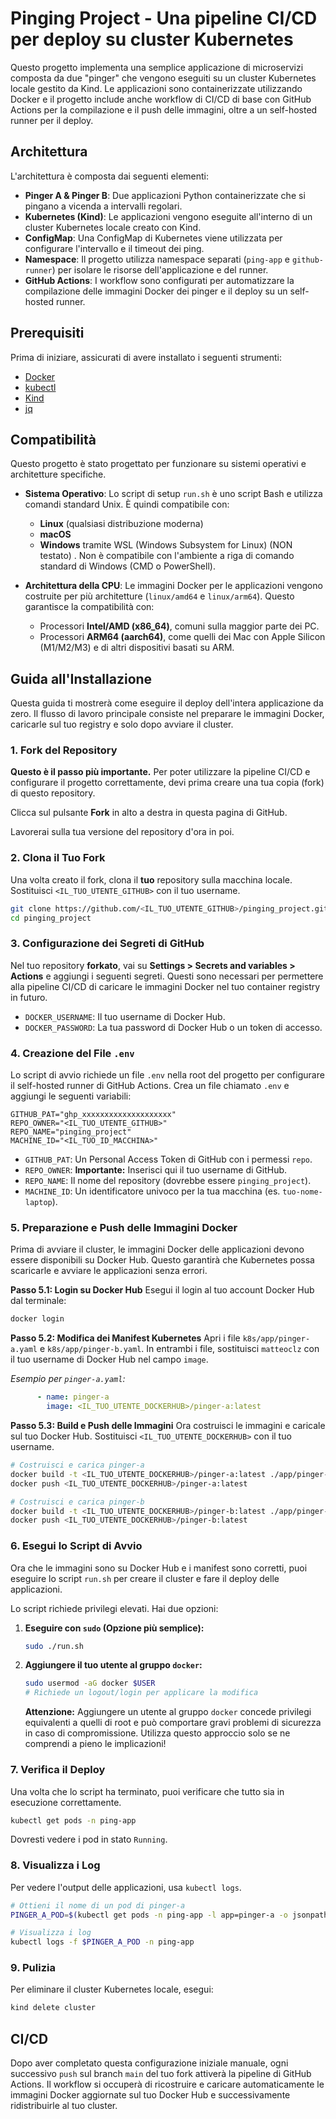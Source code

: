 # Pinging Project - Una pipeline CI/CD per deploy su cluster Kubernetes

Questo progetto implementa una semplice applicazione di microservizi composta da due "pinger" che vengono eseguiti su un cluster Kubernetes locale gestito da Kind. Le applicazioni sono containerizzate utilizzando Docker e il progetto include anche workflow di CI/CD di base con GitHub Actions per la compilazione e il push delle immagini, oltre a un self-hosted runner per il deploy.

## Architettura

L'architettura è composta dai seguenti elementi:

- **Pinger A & Pinger B**: Due applicazioni Python containerizzate che si pingano a vicenda a intervalli regolari.
- **Kubernetes (Kind)**: Le applicazioni vengono eseguite all'interno di un cluster Kubernetes locale creato con Kind.
- **ConfigMap**: Una ConfigMap di Kubernetes viene utilizzata per configurare l'intervallo e il timeout dei ping.
- **Namespace**: Il progetto utilizza namespace separati (`ping-app` e `github-runner`) per isolare le risorse dell'applicazione e del runner.
- **GitHub Actions**: I workflow sono configurati per automatizzare la compilazione delle immagini Docker dei pinger e il deploy su un self-hosted runner.

## Prerequisiti

Prima di iniziare, assicurati di avere installato i seguenti strumenti:

- [Docker](https://docs.docker.com/get-docker/)
- [kubectl](https://kubernetes.io/docs/tasks/tools/install-kubectl/)
- [Kind](https://kind.sigs.k8s.io/docs/user/quick-start/#installation)
- [jq](https://stedolan.github.io/jq/download/)

## Compatibilità

Questo progetto è stato progettato per funzionare su sistemi operativi e architetture specifiche.

- **Sistema Operativo**: Lo script di setup `run.sh` è uno script Bash e utilizza comandi standard Unix. È quindi compatibile con:
    - **Linux** (qualsiasi distribuzione moderna)
    - **macOS**
    - **Windows** tramite WSL (Windows Subsystem for Linux) (NON testato) . Non è compatibile con l'ambiente a riga di comando standard di Windows (CMD o PowerShell).

- **Architettura della CPU**: Le immagini Docker per le applicazioni vengono costruite per più architetture (`linux/amd64` e `linux/arm64`). Questo garantisce la compatibilità con:
    - Processori **Intel/AMD (x86_64)**, comuni sulla maggior parte dei PC.
    - Processori **ARM64 (aarch64)**, come quelli dei Mac con Apple Silicon (M1/M2/M3) e di altri dispositivi basati su ARM.

## Guida all'Installazione

Questa guida ti mostrerà come eseguire il deploy dell'intera applicazione da zero. Il flusso di lavoro principale consiste nel preparare le immagini Docker, caricarle sul tuo registry e solo dopo avviare il cluster.

### 1. Fork del Repository

**Questo è il passo più importante.** Per poter utilizzare la pipeline CI/CD e configurare il progetto correttamente, devi prima creare una tua copia (fork) di questo repository.

Clicca sul pulsante **Fork** in alto a destra in questa pagina di GitHub.

Lavorerai sulla tua versione del repository d'ora in poi.

### 2. Clona il Tuo Fork

Una volta creato il fork, clona il **tuo** repository sulla macchina locale. Sostituisci `<IL_TUO_UTENTE_GITHUB>` con il tuo username.

```bash
git clone https://github.com/<IL_TUO_UTENTE_GITHUB>/pinging_project.git
cd pinging_project
```

### 3. Configurazione dei Segreti di GitHub

Nel tuo repository **forkato**, vai su **Settings > Secrets and variables > Actions** e aggiungi i seguenti segreti. Questi sono necessari per permettere alla pipeline CI/CD di caricare le immagini Docker nel tuo container registry in futuro.

- `DOCKER_USERNAME`: Il tuo username di Docker Hub.
- `DOCKER_PASSWORD`: La tua password di Docker Hub o un token di accesso.

### 4. Creazione del File `.env`

Lo script di avvio richiede un file `.env` nella root del progetto per configurare il self-hosted runner di GitHub Actions. Crea un file chiamato `.env` e aggiungi le seguenti variabili:

```
GITHUB_PAT="ghp_xxxxxxxxxxxxxxxxxxxx"
REPO_OWNER="<IL_TUO_UTENTE_GITHUB>"
REPO_NAME="pinging_project"
MACHINE_ID="<IL_TUO_ID_MACCHINA>"
```

- `GITHUB_PAT`: Un Personal Access Token di GitHub con i permessi `repo`.
- `REPO_OWNER`: **Importante:** Inserisci qui il tuo username di GitHub.
- `REPO_NAME`: Il nome del repository (dovrebbe essere `pinging_project`).
- `MACHINE_ID`: Un identificatore univoco per la tua macchina (es. `tuo-nome-laptop`).

### 5. Preparazione e Push delle Immagini Docker

Prima di avviare il cluster, le immagini Docker delle applicazioni devono essere disponibili su Docker Hub. Questo garantirà che Kubernetes possa scaricarle e avviare le applicazioni senza errori.

**Passo 5.1: Login su Docker Hub**
Esegui il login al tuo account Docker Hub dal terminale:
```bash
docker login
```

**Passo 5.2: Modifica dei Manifest Kubernetes**
Apri i file `k8s/app/pinger-a.yaml` e `k8s/app/pinger-b.yaml`. In entrambi i file, sostituisci `matteoclz` con il tuo username di Docker Hub nel campo `image`.

*Esempio per `pinger-a.yaml`:*
```yaml
      - name: pinger-a
        image: <IL_TUO_UTENTE_DOCKERHUB>/pinger-a:latest
```

**Passo 5.3: Build e Push delle Immagini**
Ora costruisci le immagini e caricale sul tuo Docker Hub. Sostituisci `<IL_TUO_UTENTE_DOCKERHUB>` con il tuo username.
```bash
# Costruisci e carica pinger-a
docker build -t <IL_TUO_UTENTE_DOCKERHUB>/pinger-a:latest ./app/pinger-a
docker push <IL_TUO_UTENTE_DOCKERHUB>/pinger-a:latest

# Costruisci e carica pinger-b
docker build -t <IL_TUO_UTENTE_DOCKERHUB>/pinger-b:latest ./app/pinger-b
docker push <IL_TUO_UTENTE_DOCKERHUB>/pinger-b:latest
```

### 6. Esegui lo Script di Avvio

Ora che le immagini sono su Docker Hub e i manifest sono corretti, puoi eseguire lo script `run.sh` per creare il cluster e fare il deploy delle applicazioni.

Lo script richiede privilegi elevati. Hai due opzioni:

1.  **Eseguire con `sudo` (Opzione più semplice):**
    ```bash
    sudo ./run.sh
    ```
2.  **Aggiungere il tuo utente al gruppo `docker`:**
    ```bash
    sudo usermod -aG docker $USER
    # Richiede un logout/login per applicare la modifica
    ```
    **Attenzione:** Aggiungere un utente al gruppo `docker` concede privilegi equivalenti a quelli di root e può comportare gravi problemi di sicurezza in caso di compromissione. Utilizza questo approccio solo se ne comprendi a pieno le implicazioni!

### 7. Verifica il Deploy

Una volta che lo script ha terminato, puoi verificare che tutto sia in esecuzione correttamente.

```bash
kubectl get pods -n ping-app
```

Dovresti vedere i pod in stato `Running`.

### 8. Visualizza i Log

Per vedere l'output delle applicazioni, usa `kubectl logs`.

```bash
# Ottieni il nome di un pod di pinger-a
PINGER_A_POD=$(kubectl get pods -n ping-app -l app=pinger-a -o jsonpath='{.items[0].metadata.name}')

# Visualizza i log
kubectl logs -f $PINGER_A_POD -n ping-app
```

### 9. Pulizia

Per eliminare il cluster Kubernetes locale, esegui:

```bash
kind delete cluster
```

## CI/CD

Dopo aver completato questa configurazione iniziale manuale, ogni successivo `push` sul branch `main` del tuo fork attiverà la pipeline di GitHub Actions. Il workflow si occuperà di ricostruire e caricare automaticamente le immagini Docker aggiornate sul tuo Docker Hub e successivamente ridistribuirle al tuo cluster.